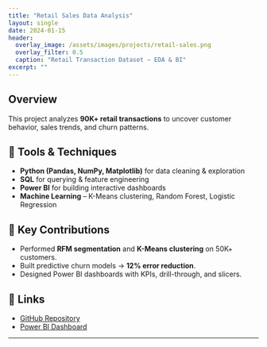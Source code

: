 ```yaml
---
title: "Retail Sales Data Analysis"
layout: single
date: 2024-01-15
header:
  overlay_image: /assets/images/projects/retail-sales.png
  overlay_filter: 0.5
  caption: "Retail Transaction Dataset – EDA & BI"
excerpt: ""
---
```


## Overview
This project analyzes **90K+ retail transactions** to uncover customer behavior, sales trends, and churn patterns.

## 🔹 Tools & Techniques
- **Python (Pandas, NumPy, Matplotlib)** for data cleaning & exploration  
- **SQL** for querying & feature engineering  
- **Power BI** for building interactive dashboards  
- **Machine Learning** – K-Means clustering, Random Forest, Logistic Regression  

## 🔹 Key Contributions
- Performed **RFM segmentation** and **K-Means clustering** on 50K+ customers.  
- Built predictive churn models → **12% error reduction**.  
- Designed Power BI dashboards with KPIs, drill-through, and slicers.  

## 🔗 Links
- [GitHub Repository](#)  
- [Power BI Dashboard](#)  

---
